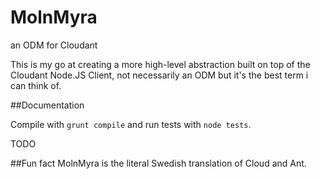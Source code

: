 # MolnMyra
an ODM for Cloudant

This is my go at creating a more high-level abstraction built on top of the Cloudant Node.JS Client,
not necessarily an ODM but it's the best term i can think of.

##Documentation

Compile with `grunt compile` and run tests with `node tests`.

TODO

##Fun fact
MolnMyra is the literal Swedish translation of Cloud and Ant.
